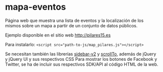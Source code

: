 # mapa-eventos
Página web que muestra una lista de eventos y la localización de los mismos sobre un mapa a partir de un conjunto de datos públicos.


Ejemplo disponible en el sitio web http://pilares15.es

Para instalarlo:
`<script src="path-to-js/map_pilares.js"></script>`

Se necesitan también las librerías [sidebar-v2](https://github.com/Turbo87/sidebar-v2) y [scrollTo](https://github.com/flesler/jquery.scrollTo), además de jQuery y jQuery UI y sus respectivos CSS
Para mostrar los botones de Facebook y Twitter, se ha de incluir sus respectivos SDK/API al código HTML de la web.

